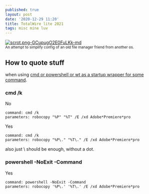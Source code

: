 ```yaml
---
published: true
layout: post
date: '2020-12-29 11:20'
title: TotalWire lite 2021
tags: misc mine luv 
---
```

[![scrot.png-GCupugO2E0FuLKk-md](https://images.weserv.nl/?url=https://i.imgur.com/tXpRwlq.png)](https://images.weserv.nl/?url=https://i.imgur.com/tXpRwlq.png)  
<small>An attempt to simplify config of an old file manager friend from another os.</small>

## How to quote stuff 

when using [cmd or powershell or wt as a startup wrapper for some command](https://www.ghisler.ch/board/viewtopic.php?p=395513#p395513).

### cmd /k

No

    command: cmd /k
    parameters: robocopy "%P" "%T" /E /xd Adobe*Premiere*pro

Yes

    command: cmd /k
    parameters: robocopy "%P\." "%T\." /E /xd Adobe*Premiere*pro

also just \ should be enough, without a dot.

### powershell -NoExit -Command

Yes

    command: powershell -NoExit -Command
    parameters: robocopy '%P\.' '%T\.' /E /xd Adobe*Premiere*pro
